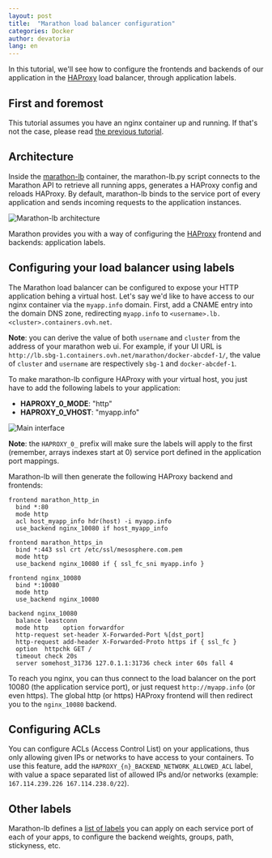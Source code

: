 ```yaml
---
layout: post
title:  "Marathon load balancer configuration"
categories: Docker
author: devatoria
lang: en
---
```


In this tutorial, we'll see how to configure the frontends and backends of our application in the [HAProxy](https://cbonte.github.io/haproxy-dconv/intro-1.6.html) load balancer, through application labels.

## First and foremost

This tutorial assumes you have an nginx container up and running. If that's not the case, please read [the previous tutorial](/kb/en/docker/quick-start-with-marathon.html).


## Architecture

Inside the [marathon-lb](https://github.com/mesosphere/marathon-lb) container, the marathon-lb.py script connects to the Marathon API to retrieve all running apps, generates a HAProxy config and reloads HAProxy. By default, marathon-lb binds to the service port of every application and sends incoming requests to the application instances.

![Marathon-lb architecture](/kb/images/2016-04-21-marathon-load-balancer/architecture.png)

Marathon provides you with a way of configuring the [HAProxy](https://cbonte.github.io/haproxy-dconv/intro-1.6.html) frontend and backends: application labels.


## Configuring your load balancer using labels

The Marathon load balancer can be configured to expose your HTTP application behing a virtual host. Let's say we'd like to have access to our nginx container via the ``myapp.info`` domain. First, add a CNAME entry into the domain DNS zone, redirecting `myapp.info` to `<username>.lb.<cluster>.containers.ovh.net`.

**Note**: you can derive the value of both `username` and `cluster` from the address of your marathon web ui. For example, if your UI URL is `http://lb.sbg-1.containers.ovh.net/marathon/docker-abcdef-1/`, the value of `cluster` and `username` are respectively `sbg-1` and `docker-abcdef-1`.

To make marathon-lb configure HAProxy with your virtual host, you just have to add the following labels to your application:

- **HAPROXY\_0\_MODE**: "http"
- **HAPROXY\_0\_VHOST**: "myapp.info"

![Main interface](/kb/images/2016-04-21-marathon-load-balancer/haproxy.png)

**Note**: the `HAPROXY_0_` prefix will make sure the labels will apply to the first (remember, arrays indexes start at 0) service port defined in the application port mappings.

Marathon-lb will then generate the following HAProxy backend and frontends:

```
frontend marathon_http_in
  bind *:80
  mode http
  acl host_myapp_info hdr(host) -i myapp.info
  use_backend nginx_10080 if host_myapp_info

frontend marathon_https_in
  bind *:443 ssl crt /etc/ssl/mesosphere.com.pem
  mode http
  use_backend nginx_10080 if { ssl_fc_sni myapp.info }

frontend nginx_10080
  bind *:10080
  mode http
  use_backend nginx_10080

backend nginx_10080
  balance leastconn
  mode http    option forwardfor
  http-request set-header X-Forwarded-Port %[dst_port]
  http-request add-header X-Forwarded-Proto https if { ssl_fc }
  option  httpchk GET /
  timeout check 20s
  server somehost_31736 127.0.1.1:31736 check inter 60s fall 4
```

To reach you nginx, you can thus connect to the load balancer on the port 10080 (the application service port), or just request ``http://myapp.info`` (or even https). The global http (or https) HAProxy frontend will then redirect you to the `nginx_10080` backend.

## Configuring ACLs

You can configure ACLs (Access Control List) on your applications, thus only allowing given IPs or networks to have access to your containers.
To use this feature, add the ``HAPROXY_{n}_BACKEND_NETWORK_ALLOWED_ACL`` label, with value a space separated list of allowed IPs and/or networks (example: ``167.114.239.226 167.114.238.0/22``).

## Other labels

Marathon-lb defines a [list of labels](https://github.com/mesosphere/marathon-lb/blob/master/Longhelp.md#other-labels) you can apply on each service port of each of your apps, to configure the backend weights, groups, path, stickyness, etc.
